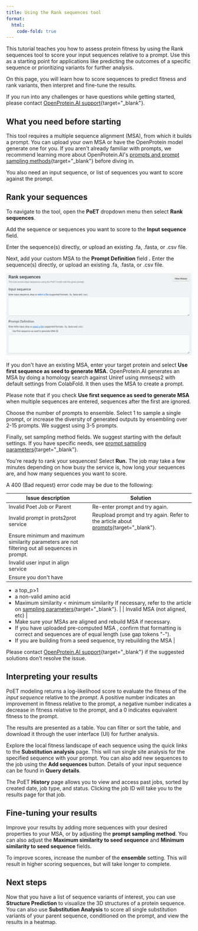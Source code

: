 ```yaml
---
title: Using the Rank sequences tool
format:
  html:
    code-fold: true
---
```


This tutorial teaches you how to assess protein fitness by using the Rank sequences tool to score your input sequences relative to a prompt. Use this as a starting point for applications like predicting the outcomes of a specific sequence or prioritizing variants for further analysis.

On this page, you will learn how to score sequences to predict fitness and rank variants, then interpret and fine-tune the results.

If you run into any challenges or have questions while getting started, please contact [OpenProtein.AI support](https://www.openprotein.ai/contact){target="_blank"}.

## What you need before starting

This tool requires a multiple sequence alignment (MSA), from which it builds a prompt. You can upload your own MSA or have the OpenProtein model generate one for you. If you aren't already familiar with prompts, we recommend learning more about OpenProtein.AI's [prompts and prompt sampling methods](../prompts.md){target="_blank"} before diving in.

You also need an input sequence, or list of sequences you want to score against the prompt.

## Rank your sequences

To navigate to the tool, open the **PoET** dropdown menu then select **Rank sequences**.

Add the sequence or sequences you want to score to the **Input sequence** field.

Enter the sequence(s) directly, or upload an existing .fa, .fasta, or .csv file.

Next, add your custom MSA to the **Prompt Definition** field **.** Enter the sequence(s) directly, or upload an existing .fa, .fasta, or .csv file.

![](../img/rank-sequences.png)

If you don't have an existing MSA, enter your target protein and select **Use first sequence as seed to generate MSA.** OpenProtein.AI generates an MSA by doing a homology search against Uniref using mmseqs2 with default settings from ColabFold. It then uses the MSA to create a prompt.

Please note that if you check **Use first sequence as seed to generate MSA** when multiple sequences are entered, sequences after the first are ignored.

Choose the number of prompts to ensemble. Select 1 to sample a single prompt, or increase the diversity of generated outputs by ensembling over 2-15 prompts. We suggest using 3-5 prompts.

Finally, set sampling method fields. We suggest starting with the default settings. If you have specific needs, see [prompt sampling parameters](../prompts.md){target="_blank"}.

You're ready to rank your sequences! Select **Run.** The job may take a few minutes depending on how busy the service is, how long your sequences are, and how many sequences you want to score.

A 400 (Bad request) error code may be due to the following:

| **Issue description** | **Solution** |
| --- | --- |
| Invalid Poet Job or Parent | Re-enter prompt and try again. |
| Invalid prompt in prots2prot service | Reupload prompt and try again. Refer to the article about [prompts](../prompts.md){target="_blank"}.
Ensure minimum and maximum similarity parameters are not filtering out all sequences in prompt. |
| Invalid user input in align service
 | Ensure you don't have
- a top\_p\>1
- a non-valid amino acid
- Maximum similarity \< minimum similarity
If necessary, refer to the article on [sampling parameters](../prompts.md#prompt-sampling-definitions){target="_blank"}. |
| Invalid MSA (not aligned, etc) |
- Make sure your MSAs are aligned and rebuild MSA if necessary.
- If you have uploaded pre-computed MSA , confirm that formatting is correct and sequences are of equal length (use gap tokens "-").
- If you are building from a seed sequence, try rebuilding the MSA
 |

Please contact [OpenProtein.AI support](https://www.openprotein.ai/contact){target="_blank"} if the suggested solutions don't resolve the issue.

## Interpreting your results

PoET modeling returns a log-likelihood score to evaluate the fitness of the _input sequence_ relative to the _prompt_. A positive number indicates an improvement in fitness relative to the prompt, a negative number indicates a decrease in fitness relative to the prompt, and a 0 indicates equivalent fitness to the prompt.

The results are presented as a table. You can filter or sort the table, and download it through the user interface (UI) for further analysis.

Explore the local fitness landscape of each sequence using the quick links to the **Substitution analysis** page. This will run single site analysis for the specified sequence with your prompt. You can also add new sequences to the job using the **Add sequences** button. Details of your input sequence can be found in **Query details**.

The PoET **History** page allows you to view and access past jobs, sorted by created date, job type, and status. Clicking the job ID will take you to the results page for that job.

## Fine-tuning your results

Improve your results by adding more sequences with your desired properties to your MSA, or by adjusting the **prompt sampling method**. You can also adjust the **Maximum similarity to seed sequence** and **Minimum similarity to seed sequence** fields.

To improve scores, increase the number of the **ensemble** setting. This will result in higher scoring sequences, but will take longer to complete.

## Next steps

Now that you have a list of sequence variants of interest, you can use **Structure Prediction** to visualize the 3D structures of a protein sequence. You can also use **Substitution Analysis** to score all single substitution variants of your parent sequence, conditioned on the prompt, and view the results in a heatmap.